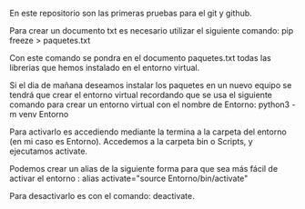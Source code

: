 En este repositorio son las primeras pruebas para el git y github.

Para crear un documento txt es necesario utilizar el siguiente comando:
pip freeze > paquetes.txt

Con este comando se pondra en el documento paquetes.txt todas las librerias que hemos instalado en el entorno virtual.

Si el dia de mañana deseamos instalar los paquetes en un nuevo equipo se tendrá que crear el entorno virtual recordando que se usa el siguiente comando para crear un entorno virtual con el nombre de Entorno:
python3 -m venv Entorno

Para activarlo es accediendo mediante la termina a la carpeta del entorno (en mi caso es Entorno). Accedemos a la carpeta bin o Scripts, y ejecutamos activate.

Podemos crear un alias de la siguiente forma para que sea más fácil de activar el entorno :
alias activate="source Entorno/bin/activate"

Para desactivarlo es con el comando: deactivate.
